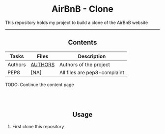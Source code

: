 <center> <h1>AirBnB - Clone </h1> </center>

This repository holds my project to build a clone of the AirBnB website

---

<center> <h2> Contents </h2> </center>

| Tasks | Files | Description |
| ----- | ----- | ----------- |
|Authors|[AUTHORS](https://github.com/devbismarkkwaku/AirBnB_clone/blob/main/AUTHORS)| Authors of the project | 
| PEP8  | [NA] | All files are pep8-complaint |
TODO: Continue the content page

<br>
<br>

<center> <h2> Usage </h2> </center>

1. First clone this repository